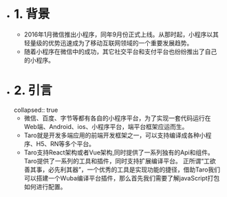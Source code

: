 - # 1. 背景
	- 2016年1月微信推出小程序，同年9月份正式上线。从那时起，小程序以其轻量级的优势迅速成为了移动互联网领域的一个重要发展趋势。
	- 随着小程序在微信中的成功，其它社交平台和支付平台也纷纷推出了自己的小程序。
- # 2. 引言
  collapsed:: true
	- 微信、百度、字节等都有各自的小程序平台，为了实现一套代码运行在Web端、Android、ios、小程序平台，端平台框架应运而生。
	- Taro就是开发多端应用的前端开发框架之一，可以支持编译成各种小程序、H5、RN等多个平台。
	- Taro支持React架构或者Vue架构,同时提供了一系列独有的Api和组件。
	  Taro提供了一系列的工具和插件，同时支持扩展编译平台。
	  正所谓“工欲善其事，必先利其器”，一个优秀的工具是实现功能的捷径，借助Taro我们可以搭建一个Wuba编译平台插件，那么首先我们需要了解javaScript打包如何进行配置。